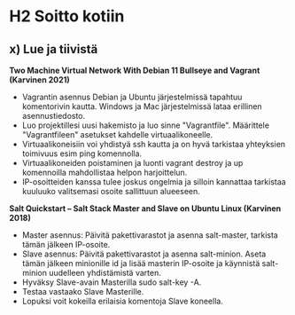 # H2 Soitto kotiin
## x) Lue ja tiivistä
**Two Machine Virtual Network With Debian 11 Bullseye and Vagrant (Karvinen 2021)**
* Vagrantin asennus Debian ja Ubuntu järjestelmissä tapahtuu komentorivin kautta. Windows ja Mac järjestelmissä lataa erillinen asennustiedosto.
* Luo projektillesi uusi hakemisto ja luo sinne "Vagrantfile". Määrittele "Vagrantfileen" asetukset kahdelle virtuaalikoneelle.
* Virtuaalikoneisiin voi yhdistyä ssh kautta ja on hyvä tarkistaa yhteyksien toimivuus esim ping komennolla.
* Virtuaalikoneiden poistaminen ja luonti vagrant destroy ja up komennoilla mahdollistaa helpon harjoittelun.
* IP-osoitteiden kanssa tulee joskus ongelmia ja silloin kannattaa tarkistaa kuuluuko valitsemasi osoite sallittuun alueeseen.

**Salt Quickstart – Salt Stack Master and Slave on Ubuntu Linux (Karvinen 2018)**
* Master asennus: Päivitä pakettivarastot ja asenna salt-master, tarkista tämän jälkeen IP-osoite.
* Slave asennus: Päivitä pakettivarastot ja asenna salt-minion. Aseta tämän jälkeen minionille id ja lisää masterin IP-osoite ja käynnistä salt-minion uudelleen yhdistämistä varten.
* Hyväksy Slave-avain Masterilla sudo salt-key -A.
* Testaa vastaako Slave Masterille.
* Lopuksi voit kokeilla erilaisia komentoja Slave koneella.
